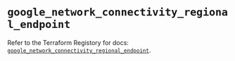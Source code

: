 # `google_network_connectivity_regional_endpoint`

Refer to the Terraform Registory for docs: [`google_network_connectivity_regional_endpoint`](https://registry.terraform.io/providers/hashicorp/google-beta/5.29.0/docs/resources/google_network_connectivity_regional_endpoint).
